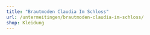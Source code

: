 ```yaml
---
title: "Brautmoden Claudia Im Schloss"
url: /untermeitingen/brautmoden-claudia-im-schloss/
shop: Kleidung
---
```

